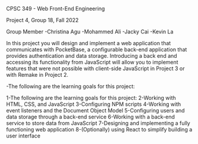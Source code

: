 CPSC 349 - Web Front-End Engineering

Project 4, Group 18, Fall 2022

Group Member
 -Christina Agu
 -Mohammed Ali
 -Jacky Cai
 -Kevin La

In this project you will design and implement a web application that communicates with PocketBase, a configurable back-end application that provides authentication and data storage. Introducing a back end and accessing its functionality from JavaScript will allow you to implement features that were not possible with client-side JavaScript in Project 3 or with Remake in Project 2.

-The following are the learning goals for this project:

1-The following are the learning goals for this project:
2-Working with HTML, CSS, and JavaScript
3-Configuring NPM scripts
4-Working with event listeners and the Document Object Model
5-Configuring users and data storage through a back-end service
6-Working with a back-end service to store data from JavaScript
7-Designing and implementing a fully functioning web application
8-(Optionally) using React to simplify building a user interface
